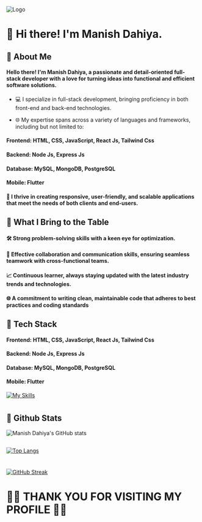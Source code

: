 
![Logo](https://profoundedutech.com/blog/wp-content/uploads/2022/05/step-to-become-a-full-stack-developer.png)


# 👋 Hi there! I'm Manish Dahiya.
###

## 🚀 About Me
#### Hello there! I'm Manish Dahiya, a passionate and detail-oriented full-stack developer with a love for turning ideas into functional and efficient software solutions.

*    💻 I specialize in full-stack development, bringing proficiency in both front-end and back-end technologies.

*    🌐 My expertise spans across a variety of languages and frameworks, including but not limited to:

####  Frontend: HTML, CSS, JavaScript, React Js, Tailwind Css
####    Backend: Node Js, Express Js 
####    Database: MySQL, MongoDB, PostgreSQL
####    Mobile: Flutter


#### 🔧 I thrive in creating responsive, user-friendly, and scalable applications that meet the needs of both clients and end-users.

## 🌟 What I Bring to the Table

####   🛠 Strong problem-solving skills with a keen eye for optimization.
####    🤝 Effective collaboration and communication skills, ensuring seamless teamwork with cross-functional teams.
####    📈 Continuous learner, always staying updated with the latest industry trends and technologies.
####    🌐 A commitment to writing clean, maintainable code that adheres to best practices and coding standards
##
## 🔨 Tech Stack


####  Frontend: HTML, CSS, JavaScript, React Js, Tailwind Css
####    Backend: Node Js, Express Js 
####    Database: MySQL, MongoDB, PostgreSQL
####    Mobile: Flutter

[![My Skills](https://skills.thijs.gg/icons?i=html,css,js,ts,tailwindcss,react,redux,nextjs,flutter,nodejs,expressjs,mysql,mongodb,postgres,py,firebase,appwrite,github,git,figma&theme=light)](https://skills.thijs.gg)
#
## 🎉 Github Stats

![Manish Dahiya's GitHub stats](https://github-readme-stats.vercel.app/api?username=manishdahiya00&border_color=000&show_icons=true&theme=light)


##
[![Top Langs](https://github-readme-stats.vercel.app/api/top-langs/?username=manishdahiya00&border_color=000&layout=compact&theme=ligh&card_width=465)](https://github.com/manishdahiya00/github-readme-stats)
#
[![GitHub Streak](https://github-readme-streak-stats.herokuapp.com?user=manishdahiya00&theme=light&border_radius=10&hide_total_contributions=false&starting_year=2024&border=black&date_format=j%20M%5B%20Y%5D&card_width=470)](https://git.io/streak-stats)
###
#
# 🎉🎉 THANK YOU FOR VISITING MY PROFILE 🎉🎉
